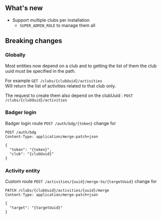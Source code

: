 ## What's new
- Support multiple clubs per installation
  - `SUPER_ADMIN_ROLE` to manage them all

## Breaking changes
### Globally
Most entities now depend on a club and to getting the list of them the club uuid must be specified in the path.

For example `GET /clubs/{clubUuid}/activities`  
Will return the list of activities related to that club only.

The request to create them also depend on the clubUuid : `POST /clubs/{clubUuid}/activities`

### Badger login
Badger login route `POST /auth/bdg/{token}` change for

```http
POST /auth/bdg
Content-Type: application/merge-patch+json

{
  "token": "{token}",
  "club": "{clubUuid}"
}

```

### Activity entity
Custom route `POST /activities/{uuid}/merge-to/{targetUuid}` change for

```http
PATCH /clubs/{clubUuid}/activities/{uuid}/merge
Content-Type: application/merge-patch+json

{
  "target": "{targetUuid}"
}
```
